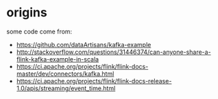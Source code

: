 # origins

some code come from:
- <https://github.com/dataArtisans/kafka-example>
- <http://stackoverflow.com/questions/31446374/can-anyone-share-a-flink-kafka-example-in-scala>
- <https://ci.apache.org/projects/flink/flink-docs-master/dev/connectors/kafka.html>
- <https://ci.apache.org/projects/flink/flink-docs-release-1.0/apis/streaming/event_time.html>
